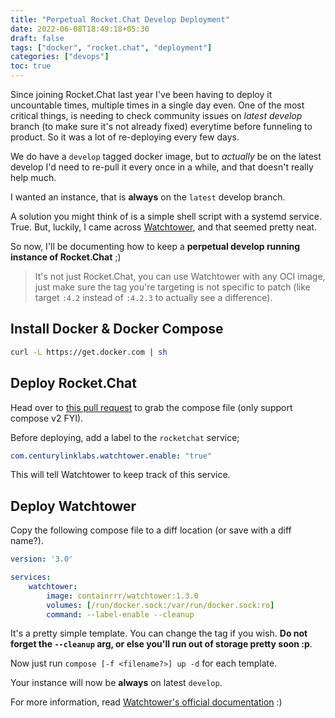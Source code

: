 ```yaml
---
title: "Perpetual Rocket.Chat Develop Deployment"
date: 2022-06-08T18:49:18+05:30
draft: false
tags: ["docker", "rocket.chat", "deployment"]
categories: ["devops"]
toc: true
---
```


Since joining Rocket.Chat last year I've been having to deploy it uncountable times, multiple times in a single day even. One of the most critical things, is needing to check community issues on *latest develop* branch (to make sure it's not already fixed) everytime before funneling to product. So it was a lot of re-deploying every few days.

We do have a `develop` tagged docker image, but to *actually* be on the latest develop I'd need to re-pull it every once in a while, and that doesn't really help much. 

I wanted an instance, that is **always** on the `latest` develop branch.

A solution you might think of is a simple shell script with a systemd service. True. But, luckily, I came across [Watchtower](https://github.com/containrrr/watchtower), and that seemed pretty neat.

So now, I'll be documenting how to keep a **perpetual develop running instance of Rocket.Chat** ;)

> It's not just Rocket.Chat, you can use Watchtower with any OCI image, just make sure the tag you're targeting is not specific to patch (like target `:4.2` instead of `:4.2.3` to actually see a difference).

## Install Docker & Docker Compose

```sh
curl -L https://get.docker.com | sh
```

## Deploy Rocket.Chat

Head over to [this pull request](https://github.com/RocketChat/Docker.Official.Image/pull/160) to grab the compose file (only support compose v2 FYI).

Before deploying, add a label to the `rocketchat` service;

```yaml
com.centurylinklabs.watchtower.enable: "true"
```

This will tell Watchtower to keep track of this service. 

## Deploy Watchtower

Copy the following compose file to a diff location (or save with a diff name?).

```yaml
version: '3.0'

services:
    watchtower:
        image: containrrr/watchtower:1.3.0
        volumes: [/run/docker.sock:/var/run/docker.sock:ro]
        command: --label-enable --cleanup
```

It's a pretty simple template. You can change the tag if you wish. **Do not forget the `--cleanup` arg, or else you'll run out of storage pretty soon :p**.

Now just run `compose [-f <filename?>] up -d` for each template.

Your instance will now be **always** on latest `develop`. 

For more information, read [Watchtower's official documentation](https://containrrr.dev/watchtower/) :)